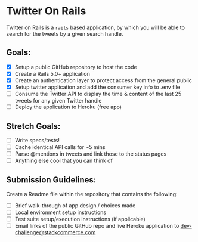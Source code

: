 Twitter On Rails
================
Twitter on Rails is a `rails` based application, by which
you will be able to search for the tweets by a given search handle.

Goals:
------
- [x] Setup a public GitHub repository to host the code
- [x] Create a Rails 5.0+ application
- [x] Create an authentication layer to protect access from the general public
- [x] Setup twitter application and add the consumer key info to .env file
- [ ] Consume the Twitter API to display the time & content of the last 25 tweets for any given Twitter handle
- [ ] Deploy the application to Heroku (free app)

Stretch Goals:
--------------
- [ ] Write specs/tests!
- [ ] Cache identical API calls for ~5 mins
- [ ] Parse @mentions in tweets and link those to the status pages
- [ ] Anything else cool that you can think of

Submission Guidelines:
----------------------
Create a Readme file within the repository that contains the following:
- [ ] Brief walk-through of app design / choices made
- [ ] Local environment setup instructions
- [ ] Test suite setup/execution instructions (if applicable)
- [ ] Email links of the public GitHub repo and live Heroku application to dev-challenge@stackcommerce.com